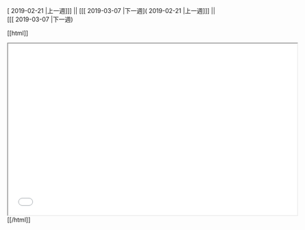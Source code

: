 [ 2019-02-21 |上一週]]] || [[[ 2019-03-07 |下一週]( 2019-02-21 |上一週]]] || [[[ 2019-03-07 |下一週)



[[html]]
<iframe src='<http://pad.hackingthursday.org>  ?showControls=true&showChat=true&showLineNumbers=true&useMonospaceFont=false' width=675 height=400></iframe>
[[/html]]